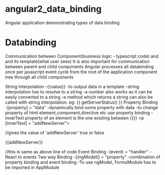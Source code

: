 # angular2_data_binding
Angular application demonstrating types of data binding

Databinding
=============
Communication between Component(business logic - typescript code) and and its template(what user sees)
It is also important for communication between parent and child components
Angular processes all databinding once per javascript event cycle from the root of the application component tree through all child components

String Interpolation 
	-{{value}} 
	-to output data in a template
	-string interpolation has to resolve to a string
	-a number also works as it can be easily converted to a string
	-a method which returns a string can also be called with string interpolation. eg: {{ getServerStatus() }}
Property Binding 
	-[property] = "data" 
	-dynamically bind some property with data
	-to change property of html element,component,directive etc use property binding
	-innerText property of an element is the one existing between {{}} 
	  <p [innerText] = "addNewServer"></p> //gives the value of 'addNewServer' true or false	
	  <p> {{addNewServer}}</p> //this is same as above line of code
Event Binding 
	-(event) = "handler"
  -React to events
Two way Binding 
	-[(ngModel)] = "property"
	-combination of property binding and event binding
	-To use ngModel, FormsModule has to be imported in AppModule
